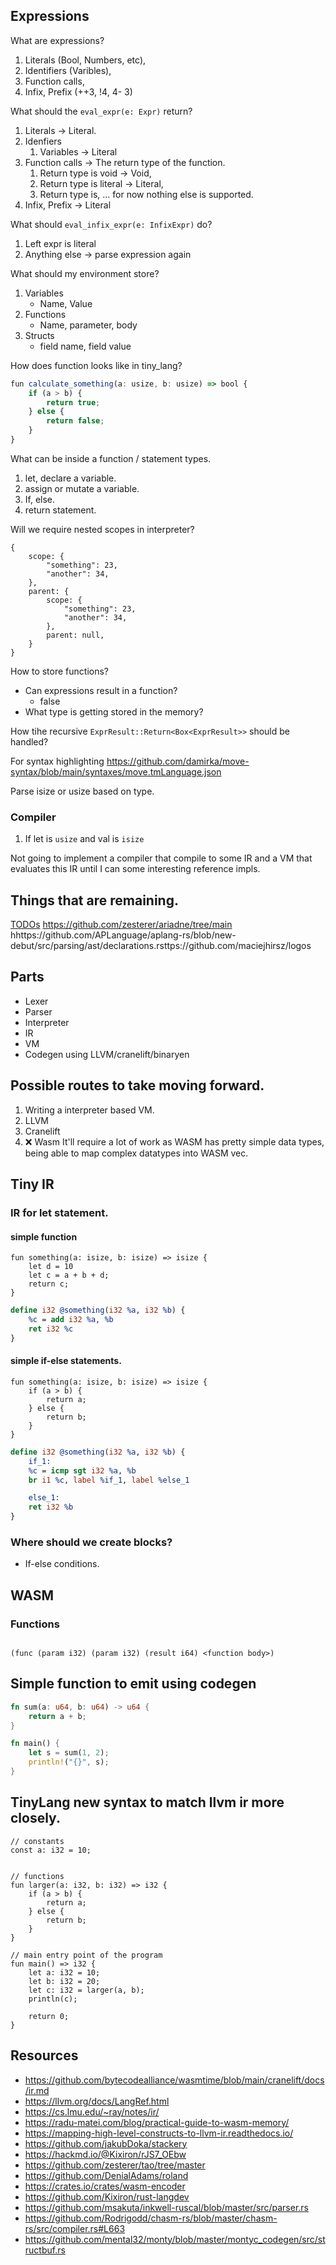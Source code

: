 ## Expressions

What are expressions?

1. Literals (Bool, Numbers, etc),
2. Identifiers (Varibles),
3. Function calls,
4. Infix, Prefix (++3, !4, 4- 3)

What should the `eval_expr(e: Expr)` return?

1. Literals -> Literal.
2. Idenfiers
   1. Variables -> Literal
3. Function calls -> The return type of the function.
   1. Return type is void -> Void,
   2. Return type is literal -> Literal,
   3. Return type is, ... for now nothing else is supported.
4. Infix, Prefix -> Literal

What should `eval_infix_expr(e: InfixExpr)` do?

1. Left expr is literal
2. Anything else -> parse expression again

What should my environment store?

1. Variables
   - Name, Value
2. Functions
   - Name, parameter, body
3. Structs
   - field name, field value

How does function looks like in tiny_lang?

```ts
fun calculate_something(a: usize, b: usize) => bool {
    if (a > b) {
        return true;
    } else {
        return false;
    }
}
```

What can be inside a function / statement types.

1. let, declare a variable.
2. assign or mutate a variable.
3. If, else.
4. return statement.

Will we require nested scopes in interpreter?

```
{
    scope: {
        "something": 23,
        "another": 34,
    },
    parent: {
        scope: {
            "something": 23,
            "another": 34,
        },
        parent: null,
    }
}
```

How to store functions?

- Can expressions result in a function?
  - false
- What type is getting stored in the memory?

How tihe recursive `ExprResult::Return<Box<ExprResult>>` should be handled?

For syntax highlighting
https://github.com/damirka/move-syntax/blob/main/syntaxes/move.tmLanguage.json

Parse isize or usize based on type.

### Compiler

1. If let is `usize` and val is `isize`

Not going to implement a compiler that compile to some IR and a VM that evaluates this IR until I can some interesting reference impls.

## Things that are remaining.

[TODOs](./TODO.md)
https://github.com/zesterer/ariadne/tree/main
hhttps://github.com/APLanguage/aplang-rs/blob/new-debut/src/parsing/ast/declarations.rsttps://github.com/maciejhirsz/logos

## Parts

- Lexer
- Parser
- Interpreter
- IR
- VM
- Codegen using LLVM/cranelift/binaryen

## Possible routes to take moving forward.

1. Writing a interpreter based VM.
2. LLVM
3. Cranelift
4. ❌ Wasm
   It'll require a lot of work as WASM has pretty simple data types, being able to map complex datatypes into WASM vec.

## Tiny IR

### IR for let statement.

#### simple function

```
fun something(a: isize, b: isize) => isize {
    let d = 10
    let c = a + b + d;
    return c;
}
```

```ll
define i32 @something(i32 %a, i32 %b) {
    %c = add i32 %a, %b
    ret i32 %c
}
```

#### simple if-else statements.

```
fun something(a: isize, b: isize) => isize {
    if (a > b) {
        return a;
    } else {
        return b;
    }
}
```

```ll
define i32 @something(i32 %a, i32 %b) {
    if_1:
    %c = icmp sgt i32 %a, %b
    br i1 %c, label %if_1, label %else_1

    else_1:
    ret i32 %b
}
```

### Where should we create blocks?

- If-else conditions.

## WASM

### Functions

```

(func (param i32) (param i32) (result i64) <function body>)

```

## Simple function to emit using codegen

```rs
fn sum(a: u64, b: u64) -> u64 {
    return a + b;
}

fn main() {
    let s = sum(1, 2);
    println!("{}", s);
}
```

## TinyLang new syntax to match llvm ir more closely.

```
// constants
const a: i32 = 10;


// functions
fun larger(a: i32, b: i32) => i32 {
    if (a > b) {
        return a;
    } else {
        return b;
    }
}

// main entry point of the program
fun main() => i32 {
    let a: i32 = 10;
    let b: i32 = 20;
    let c: i32 = larger(a, b);
    println(c);

    return 0;
}
```

## Resources

- https://github.com/bytecodealliance/wasmtime/blob/main/cranelift/docs/ir.md
- https://llvm.org/docs/LangRef.html
- https://cs.lmu.edu/~ray/notes/ir/
- https://radu-matei.com/blog/practical-guide-to-wasm-memory/
- https://mapping-high-level-constructs-to-llvm-ir.readthedocs.io/
- https://github.com/jakubDoka/stackery
- https://hackmd.io/@Kixiron/rJS7_OEbw
- https://github.com/zesterer/tao/tree/master
- https://github.com/DenialAdams/roland
- https://crates.io/crates/wasm-encoder
- https://github.com/Kixiron/rust-langdev
- https://github.com/msakuta/inkwell-ruscal/blob/master/src/parser.rs
- https://github.com/Rodrigodd/chasm-rs/blob/master/chasm-rs/src/compiler.rs#L663
- https://github.com/mental32/monty/blob/master/montyc_codegen/src/structbuf.rs
